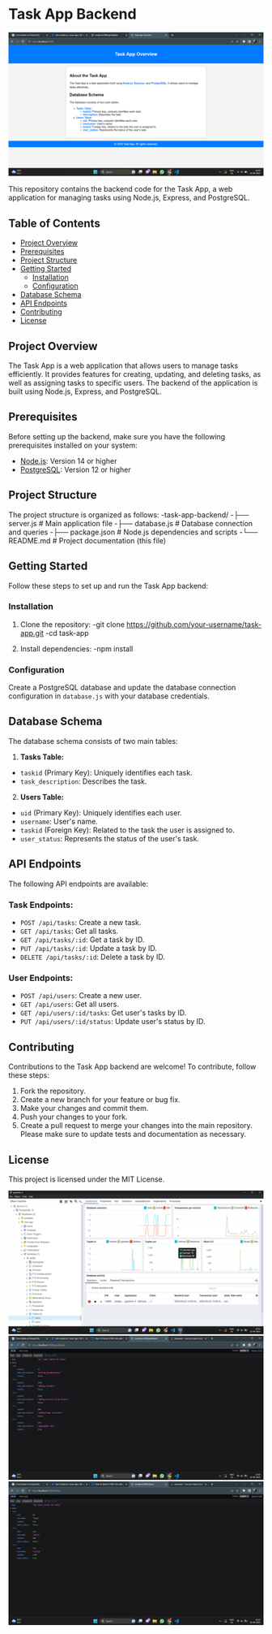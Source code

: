 # Task App Backend
![Task App Logo](./home.png)

This repository contains the backend code for the Task App, a web application for managing tasks using Node.js, Express, and PostgreSQL.

## Table of Contents
- [Project Overview](#project-overview)
- [Prerequisites](#prerequisites)
- [Project Structure](#project-structure)
- [Getting Started](#getting-started)
  - [Installation](#installation)
  - [Configuration](#configuration)
- [Database Schema](#database-schema)
- [API Endpoints](#api-endpoints)
- [Contributing](#contributing)
- [License](#license)

## Project Overview
The Task App is a web application that allows users to manage tasks efficiently. It provides features for creating, updating, and deleting tasks, as well as assigning tasks to specific users. The backend of the application is built using Node.js, Express, and PostgreSQL.

## Prerequisites
Before setting up the backend, make sure you have the following prerequisites installed on your system:
- [Node.js](https://nodejs.org/): Version 14 or higher
- [PostgreSQL](https://www.postgresql.org/): Version 12 or higher

## Project Structure
The project structure is organized as follows:
-task-app-backend/
-├── server.js # Main application file
-├── database.js # Database connection and queries
-├── package.json # Node.js dependencies and scripts
-└── README.md # Project documentation (this file)


## Getting Started
Follow these steps to set up and run the Task App backend:

### Installation
1. Clone the repository:
-git clone https://github.com/your-username/task-app.git
-cd task-app

2. Install dependencies:
-npm install

### Configuration
Create a PostgreSQL database and update the database connection configuration in `database.js` with your database credentials.

## Database Schema
The database schema consists of two main tables:

1. **Tasks Table:**
- `taskid` (Primary Key): Uniquely identifies each task.
- `task_description`: Describes the task.

2. **Users Table:**
- `uid` (Primary Key): Uniquely identifies each user.
- `username`: User's name.
- `taskid` (Foreign Key): Related to the task the user is assigned to.
- `user_status`: Represents the status of the user's task.

## API Endpoints
The following API endpoints are available:

### Task Endpoints:
- `POST /api/tasks`: Create a new task.
- `GET /api/tasks`: Get all tasks.
- `GET /api/tasks/:id`: Get a task by ID.
- `PUT /api/tasks/:id`: Update a task by ID.
- `DELETE /api/tasks/:id`: Delete a task by ID.

### User Endpoints:
- `POST /api/users`: Create a new user.
- `GET /api/users`: Get all users.
- `GET /api/users/:id/tasks`: Get user's tasks by ID.
- `PUT /api/users/:id/status`: Update user's status by ID.

## Contributing
Contributions to the Task App backend are welcome! To contribute, follow these steps:
1. Fork the repository.
2. Create a new branch for your feature or bug fix.
3. Make your changes and commit them.
4. Push your changes to your fork.
5. Create a pull request to merge your changes into the main repository. Please make sure to update tests and documentation as necessary.

## License
This project is licensed under the MIT License.

![PostgreSQL](./postgresql.png)
![Tasks](./tasks.png)
![Users](./users.png)

